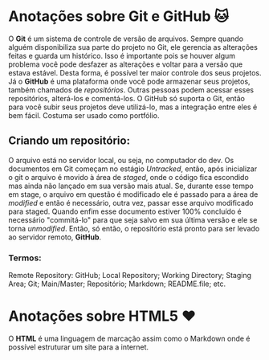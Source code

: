 # Anotações sobre Git e GitHub :cat:

O **Git** é um sistema de controle de versão de arquivos. Sempre quando alguém disponibiliza sua parte do projeto no Git, ele gerencia as alterações feitas e guarda um histórico. Isso é importante pois se houver algum problema você pode desfazer as alterações e voltar para a versão que estava estável. Desta forma, é possível ter maior controle dos seus projetos. Já o **GitHub** é uma plataforma onde você pode armazenar seus projetos, também chamados de _repositórios_. Outras pessoas podem acessar esses repositórios, alterá-los e comentá-los. O GitHub só suporta o Git, então para você subir seus projetos deve utilizá-lo, mas a integração entre eles é bem fácil. Costuma ser usado como portfólio.

## Criando um repositório:

O arquivo está no servidor local, ou seja, no computador do dev. Os documentos em Git começam no estágio _Untracked_, então, após inicializar o git o arquivo é movido à área de _staged_, onde o código fica escondido mas ainda não lançado em sua versão mais atual. Se, durante esse tempo em stage, o arquivo em questão é modificado ele é passado para a área de _modified_ e então é necessário, outra vez, passar esse arquivo modificado para staged. Quando enfim esse documento estiver 100% concluído é necessário "commitá-lo" para que seja salvo em sua última versão e ele se torna _unmodified_. Então, só então, o repositório está pronto para ser levado ao servidor remoto, **GitHub**.

### Termos:

Remote Repository: GitHub; Local Repository; Working Directory; Staging Area; Git; Main/Master; Repositório; Markdown; README.file; etc.

# Anotações sobre HTML5 :heart:

O **HTML** é uma linguagem de marcação assim como o Markdown onde é possível estruturar um site para a internet.
